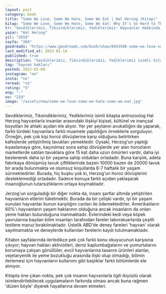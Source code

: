 ```yaml
---
layout: post
category: book
title: "Some We Love, Some We Hate, Some We Eat | Hal Herzog (Kitap)"
kitap: "Some We Love, Some We Hate, Some We Eat: Why It’s So Hard to Think Straight About Animals"
tr: "Sevdiklerimiz, Tiksindiklerimiz, Yediklerimiz: Hayvanlar Hakkında Tutarlı Düşünmek Neden Bu Kadar Zordur?"
yazar: "Hal Herzog"
yil: "2010"
sayfa: "384"
goodreads: "https://www.goodreads.com/book/show/6953508-some-we-love-some-we-hate-some-we-eat"
last_modified_at: 2023-01-14
published: true
description: "Sevdiklerimiz, Tiksindiklerimiz, Yediklerimiz isimli kitapta antrozoolog Hal Herzog hayvanlarla insanlar arasındaki ilişkiyi kişisel, kültürel ve inançsal boyutları ile ahlaki açıdan ele alıyor."
tag: "hayvan hakları"
posted: 2022-03-09
instagram: "no"
insta: "no"
reread: "no"
rating: "5"
eng: "-"
no: "229"
image: "/assets/new/some-we-love-some-we-hate-some-we-eat.jpg"
---
```


Sevdiklerimiz, Tiksindiklerimiz, Yediklerimiz isimli kitapta antrozoolog Hal Herzog hayvanlarla insanlar arasındaki ilişkiyi kişisel, kültürel ve inançsal boyutları ile ahlaki açıdan ele alıyor. Yer yer şeytanın avukatlığını da yaparak, farklı türdeki hayvanlara farklı muamele yapıldığını örneklerle sorguluyor. Örneğin, pek çok kişi horoz dövüşlerine karşı olduğunu belirtirken kafeslerde yetiştirilmiş tavukları yemektedir. Oysaki, Herzog'un yaptığı kıyaslamaya göre, kaçınılmaz sona sahip dövüşlerde yer alan horozların marketlerde satılan tavuklara göre 15 kat daha uzun ömürleri vardır, daha iyi beslenerek daha iyi bir yaşama sahip oldukları ortadadır. Buna karşılık, adeta fabrikaya dönüşmüş tavuk çiftliklerinde bazen 10000 bazen de 20000 tavuk bir arada bulunmakta ve olumsuz koşullarda 6-7 haftalık bir yaşam sürmektedirler. Burada, hiç kuşku yok ki, Herzog'un horoz dövüşlerini desteklemediği ortadadır. Sadece konuya farklı açıdan yaklaşarak insanoğlunun tutarsızlıklarını ortaya koymaktadır.

Jerzog'un sorguladığı bir diğer nokta da, insanı şartlar altında yetiştirilen hayvanların etlerini tüketmektir. Burada da bir çelişki vardır, iyi bir yaşam sunulan hayvanlar bunun karşılığını canları ile ödemektedirler. Amerikalıların 60%'ı hayvanların yaşam haklarının olduğuna ancak insanların da onları yeme hakları bulunduğuna inanmaktadır. Evlerindeki kedi veya köpek yavrularına bayılan bilim insanları tarafından fareler laboratuarlarda çeşitli testlere maruz bırakılmaktadır. Üstelik ABD'de deney fareleri 'hayvan' olarak sayılmamakta ve deneylerde kullanılan farelerin kaydı tutulmamaktadır.

Kitabın sayfalarında ilerledikçe pek çok farklı konu okuyucunun karşısına çıkıyor; hayvan hakları aktivistleri, deniz kaplumbağalarını ve yumurtalarını korumaya çalışan gönüllüler, evcil hayvanlarına tasarım ürünleri alanlar, vejetaryenlik ile yeme bozukluğu arasında ilişki olup olmadığı, bilimin ilerlemesi için hayvanların kullanımı gibi başlıklar farklı bölümlerde ele alınıyor.

Kitapta öne çıkan nokta, pek çok insanın hayvanlarla ilgili ikiyüzlü olarak isimlendirilebilecek uygulamaların farkında olması ancak buna rağmen 'düzen böyle' diyerek hayatlarına devam etmeleri.
